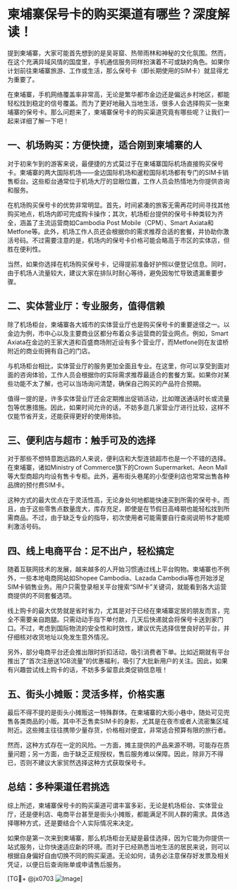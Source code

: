 # 柬埔寨保号卡的购买渠道有哪些？深度解读！

提到柬埔寨，大家可能首先想到的是吴哥窟、热带雨林和神秘的文化氛围。然而，在这个充满异域风情的国度里，手机通信服务同样扮演着不可或缺的角色。如果你计划前往柬埔寨旅游、工作或生活，那么保号卡（即长期使用的SIM卡）就显得尤为重要了。

在柬埔寨，手机网络覆盖率非常高，无论是繁华都市金边还是偏远乡村地区，都能轻松找到稳定的信号覆盖。而为了更好地融入当地生活，很多人会选择购买一张柬埔寨的保号卡。那么问题来了，柬埔寨保号卡的购买渠道究竟有哪些呢？让我们一起来详细了解一下吧！

## 一、机场购买：方便快捷，适合刚到柬埔寨的人

对于初来乍到的游客来说，最便捷的方式莫过于在柬埔寨国际机场直接购买保号卡。柬埔寨的两大国际机场——金边国际机场和暹粒国际机场都有专门的SIM卡销售柜台。这些柜台通常位于机场大厅的显眼位置，工作人员会热情地为你提供咨询和服务。

在机场购买保号卡的优势非常明显。首先，时间紧凑的旅客无需再花时间寻找其他购买地点，机场内即可完成购卡操作；其次，机场柜台提供的保号卡种类较为齐全，涵盖了主流运营商如Cambodia Post Mobile（CPM）、Smart Axiata和Metfone等。此外，机场工作人员还会根据你的需求推荐合适的套餐，并协助你激活号码。不过需要注意的是，机场内的保号卡价格可能会略高于市区的实体店，但胜在便利性。

当然，如果你选择在机场购买保号卡，记得提前准备好护照以便登记信息。同时，由于机场人流量较大，建议大家在排队时耐心等待，避免因匆忙导致遗漏重要步骤。

## 二、实体营业厅：专业服务，值得信赖

除了机场柜台，柬埔寨各大城市的实体营业厅也是购买保号卡的重要途径之一。以金边为例，市中心以及主要商业区都分布着众多运营商的营业网点。例如，Smart Axiata在金边的王家大道和百盛商场附近设有多个营业厅，而Metfone则在友谊桥附近的商业街拥有自己的门店。

与机场柜台相比，实体营业厅的服务更加全面且专业。在这里，你可以享受到面对面的咨询体验，工作人员会根据你的实际需求推荐最适合的套餐方案。如果你对某些功能不太了解，也可以当场询问清楚，确保自己购买的产品符合预期。

值得一提的是，许多实体营业厅还会定期推出促销活动，比如赠送通话时长或流量包等优惠措施。因此，如果时间允许的话，不妨多逛几家营业厅进行比较，这样不仅能节省开支，还能获得更好的使用体验。

## 三、便利店与超市：触手可及的选择

对于那些不想特意跑远路的人来说，便利店和大型连锁超市也是一个不错的选择。在柬埔寨，诸如Ministry of Commerce旗下的Crown Supermarket、Aeon Mall等大型商超内均设有售卡专柜。此外，遍布街头巷尾的小型便利店也常常出售各种品牌的预付费SIM卡。

这种方式的最大优点在于灵活性高，无论身处何地都能快速买到所需的保号卡。而且，由于这些零售点数量庞大，库存充足，即使是在节假日高峰期也能轻松找到所需商品。不过，由于缺乏专业的指导，初次使用者可能需要自行查阅说明书才能顺利激活号码。

## 四、线上电商平台：足不出户，轻松搞定

随着互联网技术的发展，越来越多的人开始习惯通过线上平台购物。柬埔寨也不例外，一些本地电商网站如Shopee Cambodia、Lazada Cambodia等也开始涉足SIM卡销售业务。用户只需登录相关平台搜索“SIM卡”关键词，就能看到各大运营商提供的不同套餐选项。

线上购卡的最大优势就是省时省力，尤其是对于已经在柬埔寨定居的朋友而言，完全不需要亲自跑腿。只需动动手指下单付款，几天后快递就会将保号卡送到家门口。不过，考虑到国际物流的安全性和时效性，建议优先选择信誉良好的平台，并仔细核对收货地址以免发生意外情况。

另外，部分电商平台还会推出限时折扣活动，吸引消费者下单。比如近期就有平台推出了“首次注册送1GB流量”的优惠福利，吸引了大批新用户的关注。因此，如果有兴趣尝试线上购卡的话，不妨多多留意此类促销信息哦！

## 五、街头小摊贩：灵活多样，价格实惠

最后不得不提的是街头小摊贩这一特殊群体。在柬埔寨的大街小巷中，随处可见兜售各类商品的小贩。其中不乏售卖SIM卡的身影，尤其是在夜市或者人流密集区域附近。这些摊主往往携带少量存货，价格相对便宜，非常适合预算有限的旅行者。

然而，这种方式存在一定的风险。一方面，摊主提供的产品来源不明，可能存在质量问题；另一方面，由于缺乏正规授权，售后服务难以保障。因此，除非万不得已，否则不建议大家贸然选择这种方式获取保号卡。

## 总结：多种渠道任君挑选

综上所述，柬埔寨保号卡的购买渠道可谓丰富多彩，无论是机场柜台、实体营业厅，还是便利店、电商平台甚至是街头小摊贩，都能满足不同人群的需求。具体选择哪种方式，还是要结合个人实际情况来决定。

如果你是第一次来到柬埔寨，那么机场柜台无疑是最佳选择，因为它能为你提供一站式服务，让你快速适应新的环境。而对于已经熟悉当地生活的居民来说，则可以根据自身偏好自由切换不同的购买渠道。无论如何，请务必注意保存好发票及相关凭证，以便日后查询账单或申请售后服务。

[TG💪+ @jx0703 ![Image](https://github.com/user-attachments/assets/dbca1d08-cadb-493c-b0ec-ad6f7a83f270)]